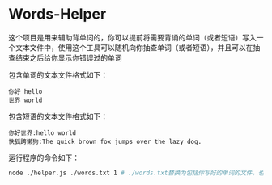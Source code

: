 # Words-Helper
这个项目是用来辅助背单词的，你可以提前将需要背诵的单词（或者短语）写入一个文本文件中，使用这个工具可以随机向你抽查单词（或者短语），并且可以在抽查结束之后给你显示你错误过的单词

包含单词的文本文件格式如下：
```text
你好 hello
世界 world
```

包含短语的文本文件格式如下：
```text
你好世界:hello world
快狐跨懒狗:The quick brown fox jumps over the lazy dog.
```

运行程序的命令如下：
```bash
node ./helper.js ./words.txt 1 # ./words.txt替换为包括你写好的单词的文件，也可为短语文件 最后加1表示使用单词，不加表示使用短语
```